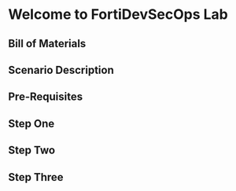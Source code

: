 # Welcome to FortiDevSecOps Lab

## Bill of Materials
## Scenario Description
## Pre-Requisites
## Step One
## Step Two
## Step Three

